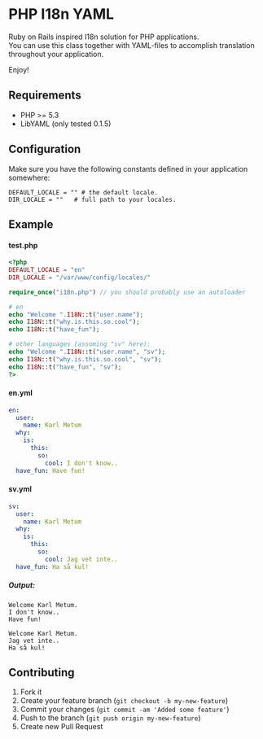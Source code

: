 # PHP I18n YAML
Ruby on Rails inspired I18n solution for PHP applications.<br>
You can use this class together with YAML-files to accomplish translation throughout your application.

Enjoy!


## Requirements

* PHP >= 5.3
* LibYAML (only tested 0.1.5)

## Configuration
Make sure you have the following constants defined in your application somewhere:

```
DEFAULT_LOCALE = "" # the default locale.
DIR_LOCALE = ""   # full path to your locales.
```

## Example

#### test.php
```php
<?php
DEFAULT_LOCALE = "en"
DIR_LOCALE = "/var/www/config/locales/"

require_once("i18n.php") // you should probably use an autoloader

# en
echo "Welcome ".I18N::t("user.name");
echo I18N::t("why.is.this.so.cool");
echo I18N::t("have_fun");

# other languages (assuming "sv" here):
echo "Welcome ".I18N::t("user.name", "sv");
echo I18N::t("why.is.this.so.cool", "sv");
echo I18N::t("have_fun", "sv");
?>
```

#### en.yml

```yaml
en:
  user:
    name: Karl Metum
  why:
    is:
      this:
        so:
          cool: I don't know..
  have_fun: Have fun!
```

#### sv.yml

```yaml
sv:
  user:
    name: Karl Metum
  why:
    is:
      this:
        so:
          cool: Jag vet inte..
  have_fun: Ha så kul!
```

##### Output:
```
Welcome Karl Metum.
I don't know..
Have fun!

Welcome Karl Metum.
Jag vet inte..
Ha så kul!
```

## Contributing

1. Fork it
2. Create your feature branch (`git checkout -b my-new-feature`)
3. Commit your changes (`git commit -am 'Added some feature'`)
4. Push to the branch (`git push origin my-new-feature`)
5. Create new Pull Request